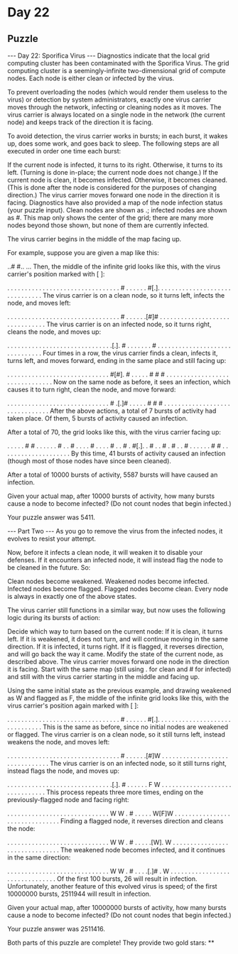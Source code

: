 # Day 22

## Puzzle

--- Day 22: Sporifica Virus ---
Diagnostics indicate that the local grid computing cluster has been contaminated with the Sporifica Virus. The grid computing cluster is a seemingly-infinite two-dimensional grid of compute nodes. Each node is either clean or infected by the virus.

To prevent overloading the nodes (which would render them useless to the virus) or detection by system administrators, exactly one virus carrier moves through the network, infecting or cleaning nodes as it moves. The virus carrier is always located on a single node in the network (the current node) and keeps track of the direction it is facing.

To avoid detection, the virus carrier works in bursts; in each burst, it wakes up, does some work, and goes back to sleep. The following steps are all executed in order one time each burst:

If the current node is infected, it turns to its right. Otherwise, it turns to its left. (Turning is done in-place; the current node does not change.)
If the current node is clean, it becomes infected. Otherwise, it becomes cleaned. (This is done after the node is considered for the purposes of changing direction.)
The virus carrier moves forward one node in the direction it is facing.
Diagnostics have also provided a map of the node infection status (your puzzle input). Clean nodes are shown as .; infected nodes are shown as #. This map only shows the center of the grid; there are many more nodes beyond those shown, but none of them are currently infected.

The virus carrier begins in the middle of the map facing up.

For example, suppose you are given a map like this:

..#
#..
...
Then, the middle of the infinite grid looks like this, with the virus carrier's position marked with [ ]:

. . . . . . . . .
. . . . . . . . .
. . . . . . . . .
. . . . . # . . .
. . . #[.]. . . .
. . . . . . . . .
. . . . . . . . .
. . . . . . . . .
The virus carrier is on a clean node, so it turns left, infects the node, and moves left:

. . . . . . . . .
. . . . . . . . .
. . . . . . . . .
. . . . . # . . .
. . .[#]# . . . .
. . . . . . . . .
. . . . . . . . .
. . . . . . . . .
The virus carrier is on an infected node, so it turns right, cleans the node, and moves up:

. . . . . . . . .
. . . . . . . . .
. . . . . . . . .
. . .[.]. # . . .
. . . . # . . . .
. . . . . . . . .
. . . . . . . . .
. . . . . . . . .
Four times in a row, the virus carrier finds a clean, infects it, turns left, and moves forward, ending in the same place and still facing up:

. . . . . . . . .
. . . . . . . . .
. . . . . . . . .
. . #[#]. # . . .
. . # # # . . . .
. . . . . . . . .
. . . . . . . . .
. . . . . . . . .
Now on the same node as before, it sees an infection, which causes it to turn right, clean the node, and move forward:

. . . . . . . . .
. . . . . . . . .
. . . . . . . . .
. . # .[.]# . . .
. . # # # . . . .
. . . . . . . . .
. . . . . . . . .
. . . . . . . . .
After the above actions, a total of 7 bursts of activity had taken place. Of them, 5 bursts of activity caused an infection.

After a total of 70, the grid looks like this, with the virus carrier facing up:

. . . . . # # . .
. . . . # . . # .
. . . # . . . . #
. . # . #[.]. . #
. . # . # . . # .
. . . . . # # . .
. . . . . . . . .
. . . . . . . . .
By this time, 41 bursts of activity caused an infection (though most of those nodes have since been cleaned).

After a total of 10000 bursts of activity, 5587 bursts will have caused an infection.

Given your actual map, after 10000 bursts of activity, how many bursts cause a node to become infected? (Do not count nodes that begin infected.)

Your puzzle answer was 5411.

--- Part Two ---
As you go to remove the virus from the infected nodes, it evolves to resist your attempt.

Now, before it infects a clean node, it will weaken it to disable your defenses. If it encounters an infected node, it will instead flag the node to be cleaned in the future. So:

Clean nodes become weakened.
Weakened nodes become infected.
Infected nodes become flagged.
Flagged nodes become clean.
Every node is always in exactly one of the above states.

The virus carrier still functions in a similar way, but now uses the following logic during its bursts of action:

Decide which way to turn based on the current node:
If it is clean, it turns left.
If it is weakened, it does not turn, and will continue moving in the same direction.
If it is infected, it turns right.
If it is flagged, it reverses direction, and will go back the way it came.
Modify the state of the current node, as described above.
The virus carrier moves forward one node in the direction it is facing.
Start with the same map (still using . for clean and # for infected) and still with the virus carrier starting in the middle and facing up.

Using the same initial state as the previous example, and drawing weakened as W and flagged as F, the middle of the infinite grid looks like this, with the virus carrier's position again marked with [ ]:

. . . . . . . . .
. . . . . . . . .
. . . . . . . . .
. . . . . # . . .
. . . #[.]. . . .
. . . . . . . . .
. . . . . . . . .
. . . . . . . . .
This is the same as before, since no initial nodes are weakened or flagged. The virus carrier is on a clean node, so it still turns left, instead weakens the node, and moves left:

. . . . . . . . .
. . . . . . . . .
. . . . . . . . .
. . . . . # . . .
. . .[#]W . . . .
. . . . . . . . .
. . . . . . . . .
. . . . . . . . .
The virus carrier is on an infected node, so it still turns right, instead flags the node, and moves up:

. . . . . . . . .
. . . . . . . . .
. . . . . . . . .
. . .[.]. # . . .
. . . F W . . . .
. . . . . . . . .
. . . . . . . . .
. . . . . . . . .
This process repeats three more times, ending on the previously-flagged node and facing right:

. . . . . . . . .
. . . . . . . . .
. . . . . . . . .
. . W W . # . . .
. . W[F]W . . . .
. . . . . . . . .
. . . . . . . . .
. . . . . . . . .
Finding a flagged node, it reverses direction and cleans the node:

. . . . . . . . .
. . . . . . . . .
. . . . . . . . .
. . W W . # . . .
. .[W]. W . . . .
. . . . . . . . .
. . . . . . . . .
. . . . . . . . .
The weakened node becomes infected, and it continues in the same direction:

. . . . . . . . .
. . . . . . . . .
. . . . . . . . .
. . W W . # . . .
.[.]# . W . . . .
. . . . . . . . .
. . . . . . . . .
. . . . . . . . .
Of the first 100 bursts, 26 will result in infection. Unfortunately, another feature of this evolved virus is speed; of the first 10000000 bursts, 2511944 will result in infection.

Given your actual map, after 10000000 bursts of activity, how many bursts cause a node to become infected? (Do not count nodes that begin infected.)

Your puzzle answer was 2511416.

Both parts of this puzzle are complete! They provide two gold stars: **
